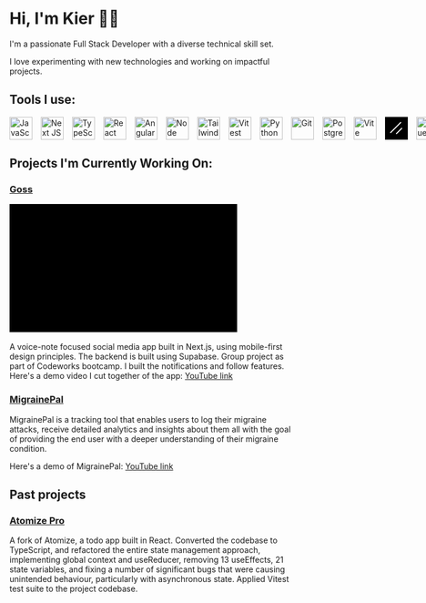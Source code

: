 # Hi, I'm Kier 👋🏻

I'm a passionate Full Stack Developer with a diverse technical skill set.

I love experimenting with new technologies and working on impactful projects.

## Tools I use:

<div style="display: flex; gap: 15px;">
<img src="https://cdn.jsdelivr.net/gh/devicons/devicon@latest/icons/javascript/javascript-original.svg" width=40 height=40 title='JavaScript' />
<img src="https://cdn.jsdelivr.net/gh/devicons/devicon@latest/icons/nextjs/nextjs-original.svg" width=40 height=40 title='Next JS' />
<img src="https://cdn.jsdelivr.net/gh/devicons/devicon@latest/icons/typescript/typescript-original.svg" width=40 height=40 title='TypeScript' />
<img src="https://cdn.jsdelivr.net/gh/devicons/devicon@latest/icons/react/react-original.svg"  width=40 height=40 title='React' />
<img src="https://cdn.jsdelivr.net/gh/devicons/devicon@latest/icons/angular/angular-original.svg" width=40 height=40 title='Angular' />
<img src="https://cdn.jsdelivr.net/gh/devicons/devicon@latest/icons/nodejs/nodejs-plain-wordmark.svg" width=40 height=40 title='Node JS' />
<img src="https://cdn.jsdelivr.net/gh/devicons/devicon@latest/icons/tailwindcss/tailwindcss-original.svg" width=40 height=40 title='Tailwind' />
<img src="https://cdn.jsdelivr.net/gh/devicons/devicon@latest/icons/vitest/vitest-original.svg" width=40 height=40 title='Vitest'  />
<img src="https://cdn.jsdelivr.net/gh/devicons/devicon@latest/icons/python/python-original.svg" width=40 height=40 title='Python' />
<img src="https://cdn.jsdelivr.net/gh/devicons/devicon@latest/icons/git/git-original.svg" width=40 height=40 title='Git' />
<img src="https://cdn.jsdelivr.net/gh/devicons/devicon@latest/icons/postgresql/postgresql-original.svg" width=40 height=40 title='PostgreSQL' />
<img src="https://cdn.jsdelivr.net/gh/devicons/devicon@latest/icons/vitejs/vitejs-original.svg" width=40 height=40 title='Vite'  />
<img src='./images/shadcn.png' width=40 height=40 title='Shadcn/ui' />
<img src="https://cdn.jsdelivr.net/gh/devicons/devicon@latest/icons/jquery/jquery-original.svg" width=40 height=40 title='jQuery' />
<img src="https://cdn.jsdelivr.net/gh/devicons/devicon@latest/icons/mongodb/mongodb-original.svg" width=40 height=40 title='MongoDB' />
<img src="https://cdn.jsdelivr.net/gh/devicons/devicon@latest/icons/figma/figma-original.svg" width=40 height=40 title='Figma' />
</div>

## Projects I'm Currently Working On:

### [Goss](https://github.com/kmoze/goss)

![Goss UI Gif](./animations/gossgif1mb.gif)

A voice-note focused social media app built in Next.js, using mobile-first design principles. The backend is built using Supabase. Group project as part of Codeworks bootcamp. I built the notifications and follow features. Here's a demo video I cut together of the app:
[YouTube link](https://www.youtube.com/watch?v=B67vE1EfjiQ)

### [MigrainePal](https://github.com/kmoze/migraine_pal)

MigrainePal is a tracking tool that enables users to log their migraine attacks, receive detailed analytics and insights about them all with the goal of providing the end user with a deeper understanding of their migraine condition.

Here's a demo of MigrainePal: [YouTube link](https://youtu.be/kwPL03Xq2R0)

## Past projects

### [Atomize Pro](https://github.com/kmoze/refactored-atomize)

A fork of Atomize, a todo app built in React. Converted the codebase to TypeScript, and refactored the entire state management approach, implementing global context and useReducer, removing 13 useEffects, 21 state variables, and fixing a number of significant bugs that were causing unintended behaviour, particularly with asynchronous state. Applied Vitest test suite to the project codebase.

<!--
- 🔭 I’m currently working on...
- 🌱 I’m currently learning ...
- 👯 I’m looking to collaborate on ...
- 🤔 I’m looking for help with ...
- 💬 Ask me about ...
- 📫 How to reach me: ...
- 😄 Pronouns: ...
- ⚡ Fun fact: ...
  -->
